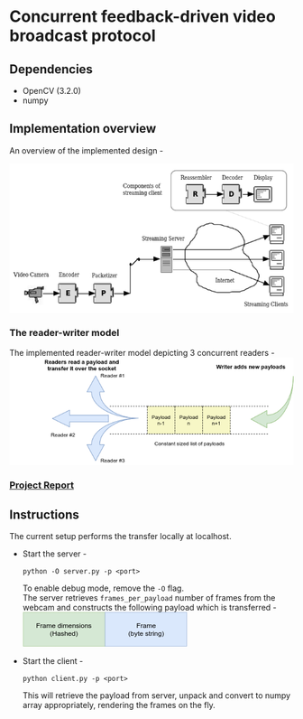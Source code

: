 # Concurrent feedback-driven video broadcast protocol

## Dependencies
* OpenCV (3.2.0)
* numpy

## Implementation overview
An overview of the implemented design -  

![Implementation-Design](report/design.png)

### The reader-writer model
The implemented reader-writer model depicting 3 concurrent readers -  
![Reader-Writer-Model](report/reader_writer.png)

### [Project Report](report/cs425-mini-project.pdf)

## Instructions
The current setup performs the transfer locally at localhost.

* Start the server -
  ```
  python -O server.py -p <port>
  ```
  To enable debug mode, remove the `-O` flag.  
  The server retrieves `frames_per_payload` number of frames from the webcam and constructs the following payload which is transferred -    
![Payload-Structure](report/payload_structure.png)

* Start the client -
  ```
  python client.py -p <port>
  ```
  This will retrieve the payload from server, unpack and convert to numpy array appropriately, rendering the frames on the fly.
